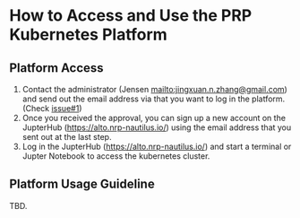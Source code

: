 How to Access and Use the PRP Kubernetes Platform
=================================================

## Platform Access

1. Contact the administrator (Jensen <mailto:jingxuan.n.zhang@gmail.com>) and
   send out the email address via that you want to log in the platform.
   (Check [issue#1](https://github.com/openalto/ietf-hackathon/issues/1))
2. Once you received the approval, you can sign up a new account on
   the JupterHub (<https://alto.nrp-nautilus.io/>) using the email address that
   you sent out at the last step.
3. Log in the JupterHub (<https://alto.nrp-nautilus.io/>) and start a terminal
   or Jupter Notebook to access the kubernetes cluster.

## Platform Usage Guideline

TBD.